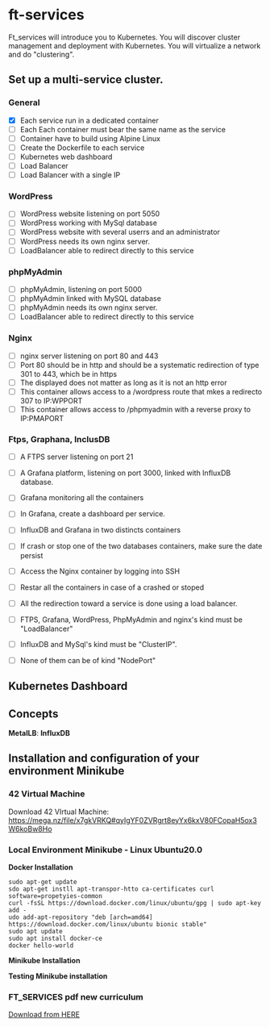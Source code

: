 # ft-services
Ft_services will introduce you to Kubernetes. You will discover cluster management and deployment with Kubernetes. You will virtualize a network and do "clustering".

## Set up a multi-service cluster.


### General
- [x] Each service run in a dedicated container
- [ ] Each Each container must bear the same name as the service
- [ ] Container have to build using Alpine Linux
- [ ] Create the Dockerfile to each service
- [ ] Kubernetes web dashboard
- [ ] Load Balancer
- [ ] Load Balancer with a single IP

### WordPress
- [ ] WordPress website listening on port 5050
- [ ] WordPress working with MySql database
- [ ] WordPress website with several userrs and an administrator
- [ ] WordPress needs its own nginx server.
- [ ] LoadBalancer able to redirect directly to this service

### phpMyAdmin
- [ ] phpMyAdmin, listening on port 5000
- [ ] phpMyAdmin linked with MySQL database
- [ ] phpMyAdmin needs its own nginx server.
- [ ] LoadBalancer able to redirect directly to this service

### Nginx
- [ ] nginx server listening on port 80 and 443
- [ ] Port 80 should be in http and should be a systematic redirection of type 301 to 443, which be in https
- [ ] The displayed does not matter as long as it is not an http error
- [ ] This container allows access to a /wordpress route that mkes a redirecto 307 to IP:WPPORT
- [ ]  This container allows access to /phpmyadmin with a reverse proxy to IP:PMAPORT

### Ftps, Graphana, InclusDB
- [ ]  A FTPS server listening on port 21
- [ ]  A Grafana platform, listening on port 3000, linked with InfluxDB database.
- [ ]  Grafana monitoring all the containers
- [ ]  In Grafana, create a dashboard per service.
- [ ]  InfluxDB and Grafana in two distincts containers
- [ ]  If crash or stop one of the two databases containers, make sure the date persist
- [ ]  Access the Nginx container by logging into SSH
- [ ]  Restar all the containers in case of a crashed or stoped
- [ ]  All the redirection toward a service is done using a load balancer.
- [ ]  FTPS, Grafana, WordPress, PhpMyAdmin and nginx's kind must be "LoadBalancer"
- [ ]  InfluxDB and MySql's kind must be "ClusterIP".
- [ ]   None of them can be of kind "NodePort"


## Kubernetes Dashboard


## Concepts


**MetalLB**: 
**InfluxDB**


## Installation and configuration of your environment Minikube

### 42 Virtual Machine
Download 42 VIrtual Machine:
https://mega.nz/file/x7gkVRKQ#qyIgYF0ZVRgrt8eyYx6kxV80FCopaH5ox3W6koBw8Ho


### Local Environment Minikube - Linux Ubuntu20.0

**Docker Installation**

```Docker
sudo apt-get update
sdo apt-get instll apt-transpor-htto ca-certificates curl software=propetyies-common
curl -fsSL https://download.docker.com/linux/ubuntu/gpg | sudo apt-key add -
udo add-apt-repository "deb [arch=amd64] https://download.docker.com/linux/ubuntu bionic stable"
sudo apt update
sudo apt install docker-ce
docker hello-world

```

**Minikube Installation**


**Testing Minikube installation**




### FT_SERVICES pdf  new curriculum
[Download from HERE](https://drive.google.com/file/d/1x3_JV38GSzlpNDzs7W7Ewuf_xgIxw3LT/view?usp=sharing)
 


